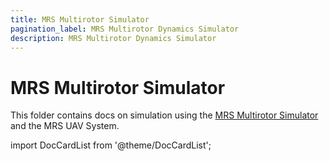 ```yaml
---
title: MRS Multirotor Simulator
pagination_label: MRS Multirotor Dynamics Simulator
description: MRS Multirotor Dynamics Simulator
---
```


# MRS Multirotor Simulator

This folder contains docs on simulation using the [MRS Multirotor Simulator](https://github.com/ctu-mrs/mrs_multirotor_simulator) and the MRS UAV System.

import DocCardList from '@theme/DocCardList';

<DocCardList />
